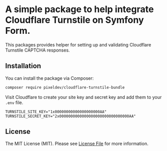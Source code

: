 A simple package to help integrate Cloudflare Turnstile on Symfony Form.
======================

This packages provides helper for setting up and validating Cloudflare Turnstile CAPTCHA responses.

## Installation

You can install the package via Composer:

```bash
composer require pixeldev/cloudflare-turnstile-bundle
```

Visit Cloudflare to create your site key and secret key and add them to your `.env` file.

```
TURNSTILE_SITE_KEY="1x00000000000000000000AA"
TURNSTILE_SECRET_KEY="2x0000000000000000000000000000000AA"
```

## License

The MIT License (MIT). Please see [License File](LICENSE.md) for more information.